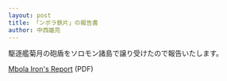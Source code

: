 ```yaml
---
layout: post
title: 「ンボラ鉄片」の報告書
author: 中西雄亮
---
```


駆逐艦菊月の砲盾をソロモン諸島で譲り受けたので報告いたします。

[Mbola Iron&#39;s Report](/assets/pdf/mbola-irons-report.pdf) (PDF)
